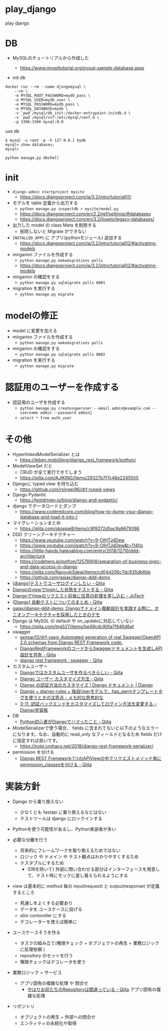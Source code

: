 # play_django
play django




# DB
- MySQLのチュートリアルから作成した
    - https://www.mysqltutorial.org/mysql-sample-database.aspx

- init db

```
docker run --rm --name djungomysql \
    --rm \
    -e MYSQL_ROOT_PASSWORD=mydb_pass \
    -e MYSQL_USER=mydb_user \
    -e MYSQL_PASSWORD=mydb_pass \
    -e MYSQL_DATABASE=mydb \
    -v `pwd`/mysql/db_init:/docker-entrypoint-initdb.d \
    -v `pwd`/mysql/cnf:/etc/mysql/conf.d \
    -p 3306:3306 mysql:8.0 
```

use db

```
$ mysql -u root -p -h 127.0.0.1 mydb
mysql> show databases;
mysql> 
```

`python manage.py dbshell`


# init 

- `django-admin startproject mysite`
  - https://docs.djangoproject.com/ja/3.2/intro/tutorial01/
- モデルを table 定義から出力する
  - `python manage.py inspectdb > mysite/model.py`
  - https://docs.djangoproject.com/en/2.2/ref/settings/#databases
  - https://docs.djangoproject.com/en/3.2/howto/legacy-databases/
- 出力した model の class Meta を削除する
  - 削除しないと Migrate ができない
- `INSTALLED_APPS` に アプリ(pythonモジュール) 追加する
  - https://docs.djangoproject.com/ja/3.2/intro/tutorial02/#activating-models
- mirgarion ファイルを作成する
  - `python manage.py makemigrations polls`
  - https://docs.djangoproject.com/ja/3.2/intro/tutorial02/#activating-models
- mirgarion の確認をする
  - `python manage.py sqlmigrate polls 0001`
- migration を実行する
  - `python manage.py migrate`

# modelの修正
- model に変更を加える
- mirgarion ファイルを作成する
  - `python manage.py makemigrations polls`
- mirgarion の確認をする
  - `python manage.py sqlmigrate polls 0002`
- migration を実行する
  - `python manage.py migrate`

# 認証用のユーザーを作成する
- 認証用のユーザを作成する
  - `python manage.py createsuperuser --email admin@example.com --username admin --password admin`
  - `select * from auth_user`

# その他
- HyperlinkedModelSerializer とは
  - https://leben.mobi/blog/django_rest_framework/python/
- ModelViewSet だと  
  - CRUD が全て実行できてしまう
  - https://qiita.com/AJIKING/items/29327b7f7c46e2245505
- Djangoに typed view を持ち込む
  - https://github.com/rsinger86/drf-typed-views
- Django Pydantic
  - https://testdriven.io/blog/django-and-pydantic/
- django でデータロードとダンプ
  - https://www.coderedcorp.com/blog/how-to-dump-your-django-database-and-load-it-into-/
- マイグレーションまとめ
  - https://qiita.com/okoppe8/items/c9f8372d5ac9a9679396
- DDD クリーンアーキテクチャー
  - https://www.youtube.com/watch?v=9-OIHTJdDew
  - https://www.youtube.com/watch?v=9-OIHTJdDew&t=1140s
  - https://little-hands.hatenablog.com/entry/2018/12/10/ddd-architecture
  - https://codehero.jp/python/12578908/separation-of-business-logic-and-data-access-in-django
  - https://qiita.com/NaoyukiSakai/items/cd04d206c7dc835db6bb
  - https://github.com/gaiax/django-ddd-demo
- [[django]テストでユーザログインしたい - Qiita](https://qiita.com/ponsuke/items/03e45d6f6aa309baed38)
- [Djangoのviewでloginした状態をテストする - Qiita](https://qiita.com/haessal/items/2c4077f3600bc3039e06)
- [DjangoでViewのリクエスト前後に任意の処理を差し込む - JoTech](https://hiroki-sawano.hatenablog.com/entry/django-pre-request-and-post-response-decorators)
- [[Django] 自動テストについてのまとめ - Qiita](https://qiita.com/okoppe8/items/eb7c3be5b9f6be244549)
- [gaiax/django-ddd-demo: Djangoでドメイン駆動設計を実践する際に、オニオンアーキテクチャを採用したときのデモ](https://github.com/gaiax/django-ddd-demo)
- Django は MySQL の default や on_updateに対応していない
  - https://qiita.com/tng527/items/be49cdc90fa7f846d8af
- swagger
  - [axnsan12/drf-yasg: Automated generation of real Swagger/OpenAPI 2.0 schemas from Django REST Framework code.](https://github.com/axnsan12/drf-yasg)
  - [DjangoRestFrameworkのコードからSwaggerドキュメントを生成しAPI設計を共有 - Qiita](https://qiita.com/T0000N/items/c982fd9586763747fb11#%E3%81%A9%E3%81%86%E3%82%84%E3%81%A3%E3%81%A6%E6%9B%B8%E3%81%84%E3%81%A6%E3%81%84%E3%82%8B%E3%81%AE%E3%81%8B)
  - [django rest framework : swagger - Qiita](https://qiita.com/Satoshi_Numasawa/items/7ff86e103bd07fb6ba4c)
- カスタムユーザー
  - [Djangoではカスタムユーザを作るべきらしい - Qiita](https://qiita.com/gaku3601/items/9ca3695bb8b18bed5d5e)
  - [Django ユーザー カスタマイズ方法 - Qiita](https://qiita.com/okoppe8/items/10ae61808dc3056f9c8e)
  - [Django の認証方法のカスタマイズ | Django ドキュメント | Django](https://docs.djangoproject.com/ja/3.1/topics/auth/customizing/#substituting-a-custom-user-model)
  - [Django + django-rules + 独自Userモデルで、has_permテンプレートタグを使うときの注意点 - メモ的な思考的な](https://thinkami.hatenablog.com/entry/2020/04/18/215826)
  - [3-11. 認証バックエンドをカスタマイズしてログイン方法を変更する – Django学習帳](https://django.kurodigi.com/customize-auth-backend/)
- DB
  - [Python初心者がDjangoでハマったこと - Qiita](https://qiita.com/tng527/items/be49cdc90fa7f846d8af#%E6%9C%AC%E9%A1%8C)
- ModelSerializerで使う場合、 fields に含まれてないと以下のようなエラーになります。なお、自動的に read_only なフィールドとなるため fields だけに指定すれば良いです。
  - https://note.crohaco.net/2018/django-rest-framework-serializer/
- permission を分ける
  - [Django REST Framework:1つのAPIViewの中でリクエストメソッド毎にpermission_classesを分ける - Qiita](https://qiita.com/xKxAxKx/items/a4a1b225d92ffa041793)


# 実装方針
- Django から乗り換えない
    - 少なくとも fastapi に乗り換えるなどはない
    - テストツールは django にロックインする
- Pythonを使う可能性があるし、Python実装者が多い
- 必要な分離を行う
    - 将来的にフレームワークを取り換えるためではない
    - ロジック や ドメイン や テスト観点はわかりやすくするため
    - テスタブルにするため
        - (DBを除いて) 外部に問い合わせる部分はインターフェースを用意して、テスト時にモックに差し替えられるようにする

- view は基本的に method 毎の input(request) と output(response) が定義するところ
    - 見通しをよくする必要あり
    - データを ユースケースに投げる
    - slim contoroller にする
    - デコレーターを使えば簡単に

- ユースケースそうを作る
    - タスクの組み立て(権限チェック + オブジェクトの再生 + 業務ロジックに処理依頼 )
    - repository のセットを行う
    - 権限チェックはデコレータを使う

- 業務ロジック = サービス
    - アプリ固有の複雑な処理 や 問合せ
        - [やはりお前たちのRepositoryは間違っている - Qiita](https://qiita.com/mikesorae/items/ff8192fb9cf106262dbf)
    アプリ固有の複雑な処理
- リポジトリ
    - オブジェクトの再生 + 外部への問合せ 
    - エンティティの永続化や取得